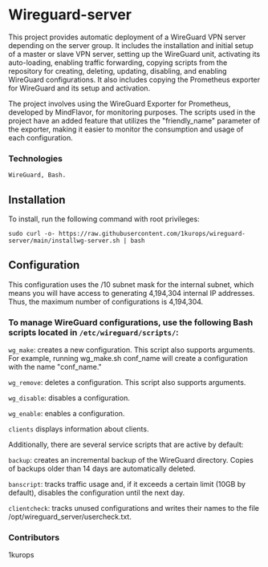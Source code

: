 # Wireguard-server

This project provides automatic deployment of a WireGuard VPN server depending on the server group. It includes the installation and initial setup of a master or slave VPN server, setting up the WireGuard unit, activating its auto-loading, enabling traffic forwarding, copying scripts from the repository for creating, deleting, updating, disabling, and enabling WireGuard configurations. It also includes copying the Prometheus exporter for WireGuard and its setup and activation.

The project involves using the WireGuard Exporter for Prometheus, developed by MindFlavor, for monitoring purposes. The scripts used in the project have an added feature that utilizes the "friendly_name" parameter of the exporter, making it easier to monitor the consumption and usage of each configuration. 

### Technologies

`WireGuard, Bash.`


## Installation

To install, run the following command with root privileges:
```
sudo curl -o- https://raw.githubusercontent.com/1kurops/wireguard-server/main/installwg-server.sh | bash
```

## Configuration

This configuration uses the /10 subnet mask for the internal subnet, which means you will have access to generating 4,194,304 internal IP addresses. Thus, the maximum number of configurations is 4,194,304.

### To manage WireGuard configurations, use the following Bash scripts located in `/etc/wireguard/scripts/`:

  `wg_make`: creates a new configuration. This script also supports arguments. For example, running wg_make.sh conf_name will create a configuration with the name "conf_name."

  `wg_remove`: deletes a configuration. This script also supports arguments.

  `wg_disable`: disables a configuration.

  `wg_enable`: enables a configuration.

  `clients` displays information about clients.

Additionally, there are several service scripts that are active by default:

  `backup`: creates an incremental backup of the WireGuard directory. Copies of backups older than 14 days are automatically deleted.
  
  `banscript`: tracks traffic usage and, if it exceeds a certain limit (10GB by default), disables the configuration until the next day.
  
  `clientcheck`: tracks unused configurations and writes their names to the file /opt/wireguard_server/usercheck.txt.

### Contributors

1kurops
